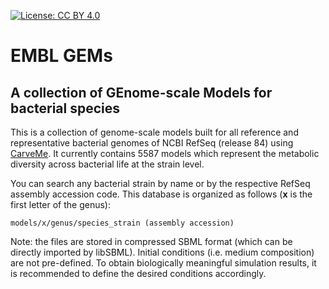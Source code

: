 [![License: CC BY 4.0](https://img.shields.io/badge/License-CC%20BY%204.0-lightgrey.svg)](https://creativecommons.org/licenses/by/4.0/)

# EMBL GEMs

## A collection of GEnome-scale Models for bacterial species

This is a collection of genome-scale models built for all reference and representative bacterial genomes of NCBI RefSeq (release 84) using [CarveMe](https://github.com/cdanielmachado/carveme). It currently contains 5587 models which represent the metabolic diversity across bacterial life at the strain level. 

You can search any bacterial strain by name or by the respective RefSeq assembly accession code. This database is organized as follows (**x** is the first letter of the genus):

```models/x/genus/species_strain (assembly accession)```

Note: the files are stored in compressed SBML format (which can be directly imported by libSBML). Initial conditions (i.e. medium composition) are not pre-defined. To obtain biologically meaningful simulation results, it is recommended to define the desired conditions accordingly.